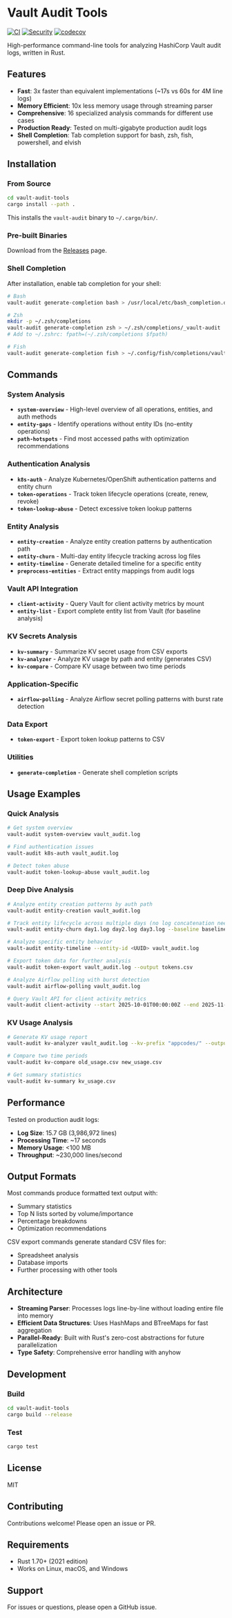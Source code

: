 # Vault Audit Tools

[![CI](https://github.com/trenner1/hashicorp-vault-audit-analysis/actions/workflows/ci.yml/badge.svg)](https://github.com/trenner1/hashicorp-vault-audit-analysis/actions/workflows/ci.yml)
[![Security](https://github.com/trenner1/hashicorp-vault-audit-analysis/actions/workflows/security.yml/badge.svg)](https://github.com/trenner1/hashicorp-vault-audit-analysis/actions/workflows/security.yml)
[![codecov](https://codecov.io/gh/trenner1/hashicorp-vault-audit-analysis/branch/main/graph/badge.svg)](https://codecov.io/gh/trenner1/hashicorp-vault-audit-analysis)

High-performance command-line tools for analyzing HashiCorp Vault audit logs, written in Rust.

## Features

- **Fast**: 3x faster than equivalent implementations (~17s vs 60s for 4M line logs)
- **Memory Efficient**: 10x less memory usage through streaming parser
- **Comprehensive**: 16 specialized analysis commands for different use cases
- **Production Ready**: Tested on multi-gigabyte production audit logs
- **Shell Completion**: Tab completion support for bash, zsh, fish, powershell, and elvish

## Installation

### From Source

```bash
cd vault-audit-tools
cargo install --path .
```

This installs the `vault-audit` binary to `~/.cargo/bin/`.

### Pre-built Binaries

Download from the [Releases](https://github.com/trenner1/hashicorp-vault-audit-analysis/releases) page.

### Shell Completion

After installation, enable tab completion for your shell:

```bash
# Bash
vault-audit generate-completion bash > /usr/local/etc/bash_completion.d/vault-audit

# Zsh
mkdir -p ~/.zsh/completions
vault-audit generate-completion zsh > ~/.zsh/completions/_vault-audit
# Add to ~/.zshrc: fpath=(~/.zsh/completions $fpath)

# Fish
vault-audit generate-completion fish > ~/.config/fish/completions/vault-audit.fish
```

## Commands

### System Analysis

- **`system-overview`** - High-level overview of all operations, entities, and auth methods
- **`entity-gaps`** - Identify operations without entity IDs (no-entity operations)
- **`path-hotspots`** - Find most accessed paths with optimization recommendations

### Authentication Analysis

- **`k8s-auth`** - Analyze Kubernetes/OpenShift authentication patterns and entity churn
- **`token-operations`** - Track token lifecycle operations (create, renew, revoke)
- **`token-lookup-abuse`** - Detect excessive token lookup patterns

### Entity Analysis

- **`entity-creation`** - Analyze entity creation patterns by authentication path
- **`entity-churn`** - Multi-day entity lifecycle tracking across log files
- **`entity-timeline`** - Generate detailed timeline for a specific entity
- **`preprocess-entities`** - Extract entity mappings from audit logs

### Vault API Integration

- **`client-activity`** - Query Vault for client activity metrics by mount
- **`entity-list`** - Export complete entity list from Vault (for baseline analysis)

### KV Secrets Analysis

- **`kv-summary`** - Summarize KV secret usage from CSV exports
- **`kv-analyzer`** - Analyze KV usage by path and entity (generates CSV)
- **`kv-compare`** - Compare KV usage between two time periods

### Application-Specific

- **`airflow-polling`** - Analyze Airflow secret polling patterns with burst rate detection

### Data Export

- **`token-export`** - Export token lookup patterns to CSV

### Utilities

- **`generate-completion`** - Generate shell completion scripts

## Usage Examples

### Quick Analysis

```bash
# Get system overview
vault-audit system-overview vault_audit.log

# Find authentication issues
vault-audit k8s-auth vault_audit.log

# Detect token abuse
vault-audit token-lookup-abuse vault_audit.log
```

### Deep Dive Analysis

```bash
# Analyze entity creation patterns by auth path
vault-audit entity-creation vault_audit.log

# Track entity lifecycle across multiple days (no log concatenation needed)
vault-audit entity-churn day1.log day2.log day3.log --baseline baseline_entities.csv

# Analyze specific entity behavior
vault-audit entity-timeline --entity-id <UUID> vault_audit.log

# Export token data for further analysis
vault-audit token-export vault_audit.log --output tokens.csv

# Analyze Airflow polling with burst detection
vault-audit airflow-polling vault_audit.log

# Query Vault API for client activity metrics
vault-audit client-activity --start 2025-10-01T00:00:00Z --end 2025-11-01T00:00:00Z
```

### KV Usage Analysis

```bash
# Generate KV usage report
vault-audit kv-analyzer vault_audit.log --kv-prefix "appcodes/" --output kv_usage.csv

# Compare two time periods
vault-audit kv-compare old_usage.csv new_usage.csv

# Get summary statistics
vault-audit kv-summary kv_usage.csv
```

## Performance

Tested on production audit logs:

- **Log Size**: 15.7 GB (3,986,972 lines)
- **Processing Time**: ~17 seconds
- **Memory Usage**: <100 MB
- **Throughput**: ~230,000 lines/second

## Output Formats

Most commands produce formatted text output with:
- Summary statistics
- Top N lists sorted by volume/importance
- Percentage breakdowns
- Optimization recommendations

CSV export commands generate standard CSV files for:
- Spreadsheet analysis
- Database imports
- Further processing with other tools

## Architecture

- **Streaming Parser**: Processes logs line-by-line without loading entire file into memory
- **Efficient Data Structures**: Uses HashMaps and BTreeMaps for fast aggregation
- **Parallel-Ready**: Built with Rust's zero-cost abstractions for future parallelization
- **Type Safety**: Comprehensive error handling with anyhow

## Development

### Build

```bash
cd vault-audit-tools
cargo build --release
```

### Test

```bash
cargo test
```

## License

MIT

## Contributing

Contributions welcome! Please open an issue or PR.

## Requirements

- Rust 1.70+ (2021 edition)
- Works on Linux, macOS, and Windows

## Support

For issues or questions, please open a GitHub issue.
